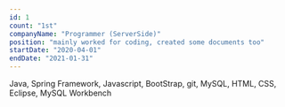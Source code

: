 ```yaml
---
id: 1
count: "1st"
companyName: "Programmer (ServerSide)"
position: "mainly worked for coding, created some documents too"
startDate: "2020-04-01"
endDate: "2021-01-31"
---
```


Java, Spring Framework, Javascript, BootStrap, git, MySQL, HTML, CSS,
Eclipse, MySQL Workbench

